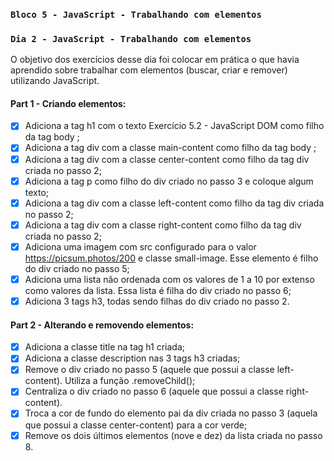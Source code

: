### `Bloco 5 - JavaScript - Trabalhando com elementos`
### `Dia 2 - JavaScript - Trabalhando com elementos`

O objetivo dos exercícios desse dia foi colocar em prática o que havia aprendido sobre trabalhar com elementos (buscar, criar e remover) utilizando JavaScript.

#### Part 1 - Criando elementos:
- [x] Adiciona a tag h1 com o texto Exercício 5.2 - JavaScript DOM como filho da tag body ;
- [x] Adiciona a tag div com a classe main-content como filho da tag body ;
- [x] Adiciona a tag div com a classe center-content como filho da tag div criada no passo 2;
- [x] Adiciona a tag p como filho do div criado no passo 3 e coloque algum texto;
- [x] Adiciona a tag div com a classe left-content como filho da tag div criada no passo 2;
- [x] Adiciona a tag div com a classe right-content como filho da tag div criada no passo 2;
- [x] Adiciona uma imagem com src configurado para o valor https://picsum.photos/200 e classe small-image. Esse elemento é filho do div criado no passo 5;
- [x] Adiciona uma lista não ordenada com os valores de 1 a 10 por extenso como valores da lista. Essa lista é filha do div criado no passo 6;
- [x] Adiciona 3 tags h3, todas sendo filhas do div criado no passo 2.

#### Part 2 - Alterando e removendo elementos:
- [x] Adiciona a classe title na tag h1 criada;
- [x] Adiciona a classe description nas 3 tags h3 criadas;
- [x] Remove o div criado no passo 5 (aquele que possui a classe left-content). Utiliza a função .removeChild();
- [x] Centraliza o div criado no passo 6 (aquele que possui a classe right-content).
- [x] Troca a cor de fundo do elemento pai da div criada no passo 3 (aquela que possui a classe center-content) para a cor verde;
- [x] Remove os dois últimos elementos (nove e dez) da lista criada no passo 8.

